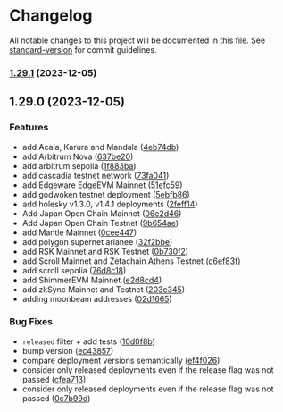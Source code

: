 # Changelog

All notable changes to this project will be documented in this file. See [standard-version](https://github.com/conventional-changelog/standard-version) for commit guidelines.

### [1.29.1](https://github.com/redbellynetwork/safe-deployments/compare/v1.29.0...v1.29.1) (2023-12-05)

## 1.29.0 (2023-12-05)


### Features

* add Acala, Karura and Mandala ([4eb74db](https://github.com/redbellynetwork/safe-deployments/commit/4eb74dbaf3d0ca8120ad1a6b17ba5304d24b503b))
* add Arbitrum Nova ([637be20](https://github.com/redbellynetwork/safe-deployments/commit/637be20335afbe987f0ad63ee81d863e024dfef5))
* add arbitrum sepolia ([1f883ba](https://github.com/redbellynetwork/safe-deployments/commit/1f883baabc3c01ad38ecefc6f8fc990d0e3af148))
* add cascadia testnet network ([73fa041](https://github.com/redbellynetwork/safe-deployments/commit/73fa0411e26ab6c3dd80776943d9f1ba7328bb72))
* add Edgeware EdgeEVM Mainnet ([51efc59](https://github.com/redbellynetwork/safe-deployments/commit/51efc59d05ddf725478d6472fc67989dfb031b4d))
* add godwoken testnet deployment ([5ebfb86](https://github.com/redbellynetwork/safe-deployments/commit/5ebfb86d98850b3c1de158e68dcb1aef48f58743))
* add holesky v1.3.0, v1.4.1 deployments ([2feff14](https://github.com/redbellynetwork/safe-deployments/commit/2feff143b2ffab182385043481b257cde70ac890))
* Add Japan Open Chain Mainnet ([06e2d46](https://github.com/redbellynetwork/safe-deployments/commit/06e2d46eddb59e5d7611c1f9cd9e4ee8b41e9e5c))
* Add Japan Open Chain Testnet ([9b654ae](https://github.com/redbellynetwork/safe-deployments/commit/9b654aeb5043f8d43e46fe125191d83b32328a1c))
* add Mantle Mainnet ([0cee447](https://github.com/redbellynetwork/safe-deployments/commit/0cee4470749f64ab5527b1695f5c1b0b017bdc18))
* add polygon supernet arianee ([32f2bbe](https://github.com/redbellynetwork/safe-deployments/commit/32f2bbeb6d37b5c0c6e8e38f1deb2276816bd747))
* add RSK Mainnet and RSK Testnet ([0b730f2](https://github.com/redbellynetwork/safe-deployments/commit/0b730f2946d8170ae71ee603394bd87b7c5fbbc6))
* add Scroll Mainnet and Zetachain Athens Testnet ([c6ef83f](https://github.com/redbellynetwork/safe-deployments/commit/c6ef83fa7a85d8aed49eb06e3f91326ba7bffd8f))
* add scroll sepolia ([76d8c18](https://github.com/redbellynetwork/safe-deployments/commit/76d8c182c6676fafae62ca0e724209adfdc2f734))
* add ShimmerEVM Mainnet ([e2d8cd4](https://github.com/redbellynetwork/safe-deployments/commit/e2d8cd4ee1928f69e7b883d3458bde6247597a40))
* add zkSync Mainnet and Testnet ([203c345](https://github.com/redbellynetwork/safe-deployments/commit/203c3451407f72d4c5dbdce46a33b360d988d761))
* adding moonbeam addresses ([02d1665](https://github.com/redbellynetwork/safe-deployments/commit/02d166566dbd094af9fd868d6730c978ead99493))


### Bug Fixes

* `released` filter + add tests ([10d0f8b](https://github.com/redbellynetwork/safe-deployments/commit/10d0f8bc42c834447d3245c987dd4dd520dca458))
* bump version ([ec43857](https://github.com/redbellynetwork/safe-deployments/commit/ec43857cc6c23c98df6e2fed2c9c5d37f31cdc1c))
* compare deployment versions semantically ([ef4f026](https://github.com/redbellynetwork/safe-deployments/commit/ef4f026aa88f6797cea1126e93dd92a1b07eb932))
* consider only released deployments even if the release flag was not passed ([cfea713](https://github.com/redbellynetwork/safe-deployments/commit/cfea7138cc77ee5a8d8c93e28846ebf8365c7de3))
* consider only released deployments even if the release flag was not passed ([0c7b99d](https://github.com/redbellynetwork/safe-deployments/commit/0c7b99dddc05752168909bedaf4deb07b5633de4))
